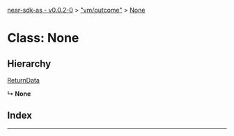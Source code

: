 [near-sdk-as - v0.0.2-0](../README.md) > ["vm/outcome"](../modules/_vm_outcome_.md) > [None](../classes/_vm_outcome_.none.md)

# Class: None

## Hierarchy

 [ReturnData](_vm_outcome_.returndata.md)

**↳ None**

## Index

---

